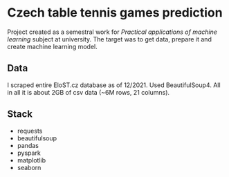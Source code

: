 # Czech table tennis games prediction

Project created as a semestral work for *Practical applications of machine learning* subject at university.
The target was to get data, prepare it and create machine learning model.

## Data
I scraped entire EloST.cz database as of 12/2021. Used BeautifulSoup4. All in all it is about 2GB of csv data (~6M rows, 21 columns).

## Stack
- requests
- beautifulsoup
- pandas
- pyspark
- matplotlib
- seaborn

## 
